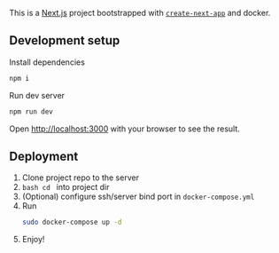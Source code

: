 This is a [Next.js](https://nextjs.org/) project bootstrapped with [`create-next-app`](https://github.com/vercel/next.js/tree/canary/packages/create-next-app) and docker.

## Development setup

Install dependencies

```bash
npm i
```

Run dev server

```bash
npm run dev
```

Open [http://localhost:3000](http://localhost:3000) with your browser to see the result.

## Deployment

1. Clone project repo to the server
2. ```bash cd ``` into project dir
3. (Optional) configure ssh/server bind port in ```docker-compose.yml``` 
4. Run
    ```bash
    sudo docker-compose up -d 
    ```
5. Enjoy!
